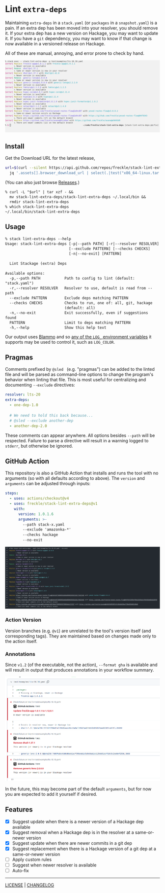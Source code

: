 # Lint `extra-deps`

Maintaining `extra-deps` in a `stack.yaml` (or `packages` in a `snapshot.yaml`)
is a pain. If an extra dep has been moved into your resolver, you should remove
it. If your extra dep has a new version on Hackage, you may want to update it.
If you have a `git` dependency, you may want to know if that change is now
available in a versioned release on Hackage.

All of these are manual, annoying, and error prone to check by hand.

![](./files/example.png)

## Install

Get the Download URL for the latest release,

```sh
url=$(curl --silent https://api.github.com/repos/freckle/stack-lint-extra-deps/releases/latest |
  jq '.assets[].browser_download_url | select(.|test("x86_64-linux.tar.gz$"))' --raw-output)
```

(You can also just browse [Releases][].)

[releases]: https://github.com/freckle/stack-lint-extra-deps/releases

```console
% curl -L "$url" | tar xzf - &&
  mv stack-lint-extra-deps/stack-lint-extra-deps ~/.local/bin &&
  rmdir stack-lint-extra-deps
% which stack-lint-extra-deps
~/.local/bin/stack-lint-extra-deps
```

## Usage

```console
% stack lint-extra-deps --help
Usage: stack-lint-extra-deps [-p|--path PATH] [-r|--resolver RESOLVER]
                             [--exclude PATTERN] [--checks CHECKS]
                             [-n|--no-exit] [PATTERN]

  Lint Stackage (extra) Deps

Available options:
  -p,--path PATH           Path to config to lint (default: "stack.yaml")
  -r,--resolver RESOLVER   Resolver to use, default is read from --path
  --exclude PATTERN        Exclude deps matching PATTERN
  --checks CHECKS          Checks to run, one of: all, git, hackage
                           (default: all)
  -n,--no-exit             Exit successfully, even if suggestions found
  PATTERN                  Limit to deps matching PATTERN
  -h,--help                Show this help text
```

Our output uses [Blammo][] and so [any of the `LOG_` environment
variables][blammo-config] it supports may be used to control it, such as
`LOG_COLOR`.

[blammo]: https:/github.com/freckle/blammo#readme
[blammo-config]: https://github.com/freckle/blammo#configuration

## Pragmas

Comments prefixed by `@sled ` (e.g. "pragmas") can be added to the linted file
and will be parsed as command-line options to change the program's behavior when
linting that file. This is most useful for centralizing and documenting
`--exclude` directives:

```yaml
resolver: lts-20
extra-deps:
  - one-dep-1.0

  # We need to hold this back because...
  # @sled --exclude another-dep
  - another-dep-2.0
```

These comments can appear anywhere. All options besides `--path` will be
respected. Failure to parse a directive will result in a warning logged to
`stderr`, but otherwise be ignored.

## GitHub Action

This repository is also a GitHub Action that installs and runs the tool with no
arguments (so with all defaults according to above). The `version` and
`arguments` can be adjusted through inputs:

```yaml
steps:
  - uses: actions/checkout@v4
  - uses: freckle/stack-lint-extra-deps@v1
    with:
      version: 1.0.1.6
      arguments: >-
        --path stack-x.yaml
        --exclude 'amazonka-*'
        --checks hackage
        --no-exit
```

![](./files/action.png)

### Action Version

Version branches (e.g. `@v1`) are unrelated to the tool's version itself (and
corresponding tags). They are maintained based on changes made only to the
action itself.

### Annotations

Since `v1.2` (of the executable, not the action), `--format gha` is available
and will result in output that produces annotations in your workflow summary.

![](./files/annotations.png)

In the future, this may become part of the default `arguments`, but for now you
are expected to add it yourself if desired.

## Features

- [x] Suggest update when there is a newer version of a Hackage dep available
- [x] Suggest removal when a Hackage dep is in the resolver at a same-or-newer
      version
- [x] Suggest update when there are newer commits in a git dep
- [x] Suggest replacement when there is a Hackage version of a git dep at a
      same-or-newer version
- [ ] Apply custom rules
- [ ] Suggest when newer resolver is available
- [ ] Auto-fix

---

[LICENSE](./LICENSE) | [CHANGELOG](./CHANGELOG.md)
